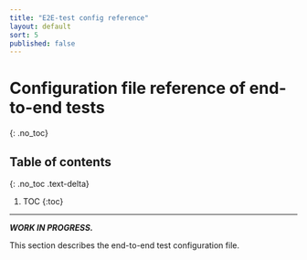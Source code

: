 ```yaml
---
title: "E2E-test config reference"
layout: default
sort: 5
published: false
---
```


# Configuration file reference of end-to-end tests
{: .no_toc}

## Table of contents
{: .no_toc .text-delta}

1. TOC
{:toc}

---

***WORK IN PROGRESS.***

This section describes the end-to-end test configuration file.
